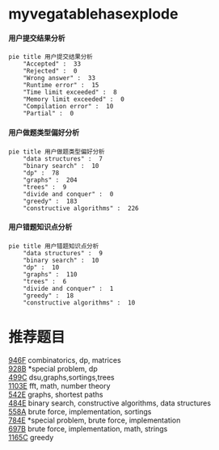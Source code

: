 # myvegatablehasexplode

<!-- tabs:start -->



#### **用户提交结果分析**

```mermaid
pie title 用户提交结果分析
    "Accepted" :  33
    "Rejected" :  0
    "Wrong answer" :  33
    "Runtime error" :  15
    "Time limit exceeded" :  8
    "Memory limit exceeded" :  0
    "Compilation error" :  10
    "Partial" :  0
```

#### **用户做题类型偏好分析**

```mermaid
pie title 用户做题类型偏好分析
    "data structures" :  7
    "binary search" :  10
    "dp" :  78
    "graphs" :  204
    "trees" :  9
    "divide and conquer" :  0
    "greedy" :  183
    "constructive algorithms" :  226
```
#### **用户错题知识点分析**

```mermaid
pie title 用户错题知识点分析
    "data structures" :  9
    "binary search" :  10
    "dp" :  10
    "graphs" :  110
    "trees" :  6
    "divide and conquer" :  1
    "greedy" :  18
    "constructive algorithms" :  10
```



<!-- tabs:end -->
# 推荐题目
[946F](https://codeforces.com/contest/946/problem/F)		combinatorics,
                        dp,
                        matrices		  
[928B](https://codeforces.com/contest/928/problem/B)		*special problem,
                        dp		  
[499C](https://codeforces.com/contest/499/problem/C)		dsu,graphs,sortings,trees		  
[1103E](https://codeforces.com/contest/1103/problem/E)		fft,
                        math,
                        number theory		  
[542E](https://codeforces.com/contest/542/problem/E)		graphs,
                        shortest paths		  
[484E](https://codeforces.com/contest/484/problem/E)		binary search,
                        constructive algorithms,
                        data structures		  
[558A](https://codeforces.com/contest/558/problem/A)		brute force,
                        implementation,
                        sortings		  
[784E](https://codeforces.com/contest/784/problem/E)		*special problem,
                        brute force,
                        implementation		  
[697B](https://codeforces.com/contest/697/problem/B)		brute force,
                        implementation,
                        math,
                        strings		  
[1165C](https://codeforces.com/contest/1165/problem/C)		greedy		  

